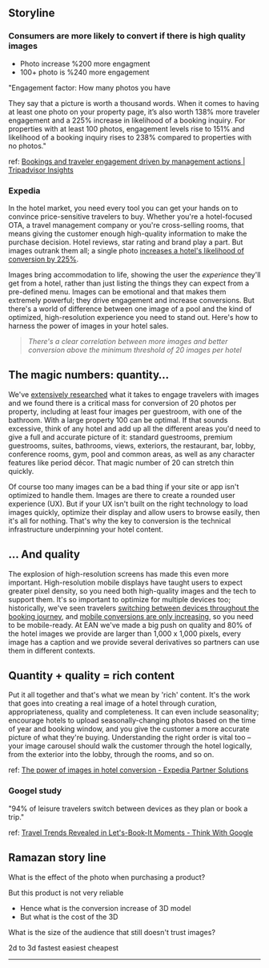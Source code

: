 ## Storyline

### Consumers are more likely to convert if there is high quality images

- Photo increase %200 more engagment 
- 100+ photo is %240 more engagement


"Engagement factor: How many photos you have

They say that a picture is worth a thousand words. When it comes to having at least one photo on your property page, it’s also worth 138% more traveler engagement and a 225% increase in likelihood of a booking inquiry. For properties with at least 100 photos, engagement levels rise to 151% and likelihood of a booking inquiry rises to 238% compared to properties with no photos."

ref: [Bookings and traveler engagement driven by management actions | Tripadvisor Insights](https://www.tripadvisor.com/TripAdvisorInsights/w613)


### Expedia

In the hotel market, you need every tool you can get your hands on to convince price-sensitive travelers to buy. Whether you're a hotel-focused OTA, a travel management company or you're cross-selling rooms, that means giving the customer enough high-quality information to make the purchase decision. Hotel reviews, star rating and brand play a part. But images outrank them all; a single photo [increases a hotel's likelihood of conversion by 225%](https://www.tripadvisor.com/TripAdvisorInsights/n2507/bookings-and-traveler-engagement-driven-management-actions).

Images bring accommodation to life, showing the user the _experience_ they'll get from a hotel, rather than just listing the things they can expect from a pre-defined menu. Images can be emotional and that makes them extremely powerful; they drive engagement and increase conversions. But there's a world of difference between one image of a pool and the kind of optimized, high-resolution experience you need to stand out. Here's how to harness the power of images in your hotel sales.

> _There's a clear correlation between more images and better conversion above the minimum threshold of 20 images per hotel_

## The magic numbers: quantity…

We've [extensively researched](https://blog.advertising.expedia.com/testing-and-learning-the-dos-and-donts-of-hotel-imagery) what it takes to engage travelers with images and we found there is a critical mass for conversion of 20 photos per property, including at least four images per guestroom, with one of the bathroom. With a large property 100 can be optimal. If that sounds excessive, think of any hotel and add up all the different areas you'd need to give a full and accurate picture of it: standard guestrooms, premium guestrooms, suites, bathrooms, views, exteriors, the restaurant, bar, lobby, conference rooms, gym, pool and common areas, as well as any character features like period décor. That magic number of 20 can stretch thin quickly.

Of course too many images can be a bad thing if your site or app isn't optimized to handle them. Images are there to create a rounded user experience (UX). But if your UX isn't built on the right technology to load images quickly, optimize their display and allow users to browse easily, then it's all for nothing. That's why the key to conversion is the technical infrastructure underpinning your hotel content.

## … And quality

The explosion of high-resolution screens has made this even more important. High-resolution mobile displays have taught users to expect greater pixel density, so you need both high-quality images and the tech to support them. It's so important to optimize for multiple devices too; historically, we've seen travelers [switching between devices throughout the booking journey](https://www.thinkwithgoogle.com/marketing-resources/micro-moments/travel-booking-trends-book-it-moments/), and [mobile conversions are only increasing](https://www.ean.com/insights/2017-phocus-forward-research-report), so you need to be mobile-ready. At EAN we've made a big push on quality and 80% of the hotel images we provide are larger than 1,000 x 1,000 pixels, every image has a caption and we provide several derivatives so partners can use them in different contexts.

## Quantity + quality = rich content

Put it all together and that's what we mean by 'rich' content. It's the work that goes into creating a real image of a hotel through curation, appropriateness, quality and completeness. It can even include seasonality; encourage hotels to upload seasonally-changing photos based on the time of year and booking window, and you give the customer a more accurate picture of what they're buying. Understanding the right order is vital too – your image carousel should walk the customer through the hotel logically, from the exterior into the lobby, through the rooms, and so on.

ref: [The power of images in hotel conversion - Expedia Partner Solutions](https://expediapartnersolutions.com/resources/blog/industry/show-dont-tell-the-power-of-images-in-hotel-conversion)

### Googel study

"94% of leisure travelers switch between devices as they plan or book a trip."

ref: [Travel Trends Revealed in Let's-Book-It Moments - Think With Google](https://www.thinkwithgoogle.com/consumer-insights/consumer-trends/travel-booking-trends-book-it-moments/)



## Ramazan story line

What is the effect of the photo when purchasing a product?

But this product is not very reliable
- Hence what is the conversion increase of 3D model
- But what is the cost of the 3D

What is the size of the audience that still doesn't trust images?



2d to 3d 
fastest 
easiest
cheapest

-----
